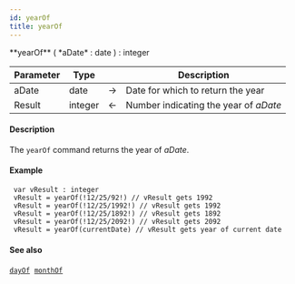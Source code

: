 ```yaml
---
id: yearOf
title: yearOf
---
```


<!-- REF #_command_.yearOf.Syntax -->**yearOf** ( *aDate* : date ) : integer<!-- END REF -->


<!-- REF #_command_.yearOf.Params -->
|Parameter|Type||Description|
|---------|--- |:---:|------|
|aDate|date|&#8594;|Date for which to return the year|
|Result|integer|&#8592;|Number indicating the year of *aDate*|
<!-- END REF -->

#### Description

The `yearOf` command <!-- REF #_command_.yearOf.Summary -->returns the year of *aDate*<!-- END REF -->.

#### Example

```qs
 var vResult : integer
 vResult = yearOf(!12/25/92!) // vResult gets 1992
 vResult = yearOf(!12/25/1992!) // vResult gets 1992
 vResult = yearOf(!12/25/1892!) // vResult gets 1892
 vResult = yearOf(!12/25/2092!) // vResult gets 2092
 vResult = yearOf(currentDate) // vResult gets year of current date

```


#### See also

[`dayOf`](dayOf.md)&nbsp; 
[`monthOf`](monthOf.md)
